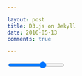 ```yaml
---

layout: post
title: D3.js on Jekyll
date: 2016-05-13
comments: true

---
```

<div id="subdivision">
  <input type="range" min="1" max="12" value="8">
  <output name="subdivision"></output>
</div>
<style>

#subdivision {
  position: auto;
  top: 20px;
  left: 20px;
}

#subdivision input {
  position: auto;
  width: 200px;
}

</style>

<script src="http://d3js.org/d3.v3.min.js"></script>
<script src="http://bl.ocks.org/mbostock/raw/3057239/d3.geodesic.min.js"></script>



<script>

var width = 960,
    height = 500;

var velocity = [.010, .005],
    t0 = Date.now();

var projection = d3.geo.orthographic()
    .scale(height / 2 - 10);

var canvas = d3.select("body").append("canvas")
    .attr("width", width)
    .attr("height", height);

var context = canvas.node().getContext("2d");

context.strokeStyle = "#000";
context.lineWidth = .5;

var faces;

var output = d3.select("output");

var input = d3.select("input")
    .on("input", function() { geodesic(+this.value); })
    .on("change", function() { geodesic(+this.value); })
    .each(function() { geodesic(+this.value); });

d3.timer(function() {
  var time = Date.now() - t0;
  projection.rotate([time * velocity[0], time * velocity[1]]);
  redraw();
});

function redraw() {
  context.clearRect(0, 0, width, height);

  faces.forEach(function(d) {
    d.polygon[0] = projection(d[0]);
    d.polygon[1] = projection(d[1]);
    d.polygon[2] = projection(d[2]);
    if (d.visible = d.polygon.area() > 0) {
      context.fillStyle = d.fill;
      context.beginPath();
      drawTriangle(d.polygon);
      context.fill();
    }
  });

  context.beginPath();
  faces.forEach(function(d) {
    if (d.visible) {
      drawTriangle(d.polygon);
    }
  });
  context.stroke();
}

function drawTriangle(triangle) {
  context.moveTo(triangle[0][0], triangle[0][1]);
  context.lineTo(triangle[1][0], triangle[1][1]);
  context.lineTo(triangle[2][0], triangle[2][1]);
  context.closePath();
}

function geodesic(subdivision) {
  output.text(subdivision);

  faces = d3.geodesic.polygons(subdivision).map(function(d) {
    d = d.coordinates[0];
    d.pop(); // use an open polygon
    d.fill = d3.hsl(d[0][0], 1, .5) + "";
    d.polygon = d3.geom.polygon(d.map(projection));
    return d;
  });

  redraw();
}

</script>